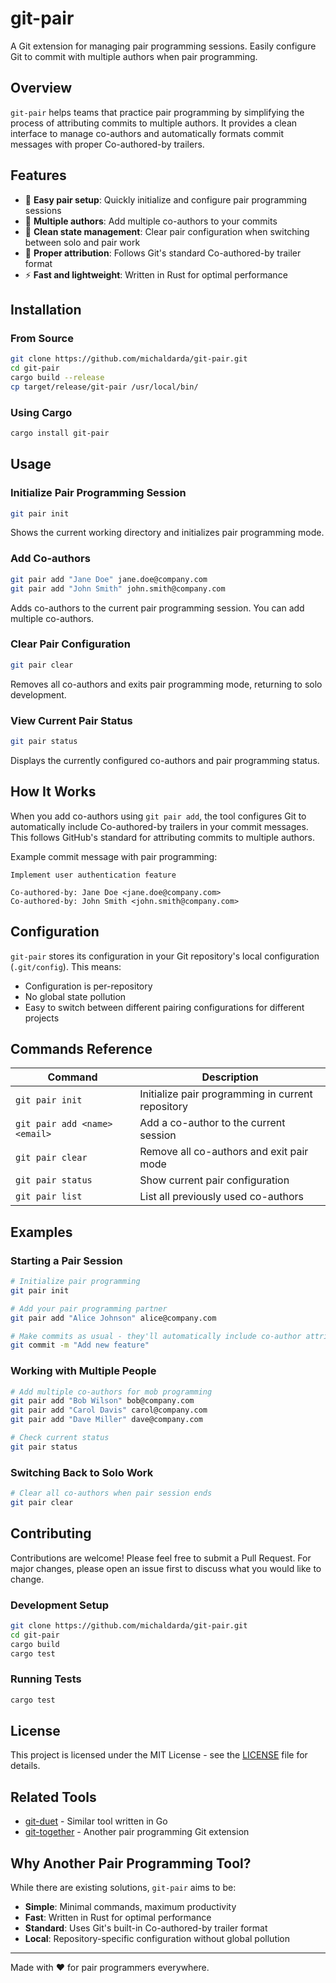 # git-pair

A Git extension for managing pair programming sessions. Easily configure Git to commit with multiple authors when pair programming.

## Overview

`git-pair` helps teams that practice pair programming by simplifying the process of attributing commits to multiple authors. It provides a clean interface to manage co-authors and automatically formats commit messages with proper Co-authored-by trailers.

## Features

- 🤝 **Easy pair setup**: Quickly initialize and configure pair programming sessions
- 👥 **Multiple authors**: Add multiple co-authors to your commits
- 🧹 **Clean state management**: Clear pair configuration when switching between solo and pair work
- 📝 **Proper attribution**: Follows Git's standard Co-authored-by trailer format
- ⚡ **Fast and lightweight**: Written in Rust for optimal performance

## Installation

### From Source

```bash
git clone https://github.com/michaldarda/git-pair.git
cd git-pair
cargo build --release
cp target/release/git-pair /usr/local/bin/
```

### Using Cargo

```bash
cargo install git-pair
```

## Usage

### Initialize Pair Programming Session

```bash
git pair init
```

Shows the current working directory and initializes pair programming mode.

### Add Co-authors

```bash
git pair add "Jane Doe" jane.doe@company.com
git pair add "John Smith" john.smith@company.com
```

Adds co-authors to the current pair programming session. You can add multiple co-authors.

### Clear Pair Configuration

```bash
git pair clear
```

Removes all co-authors and exits pair programming mode, returning to solo development.

### View Current Pair Status

```bash
git pair status
```

Displays the currently configured co-authors and pair programming status.

## How It Works

When you add co-authors using `git pair add`, the tool configures Git to automatically include Co-authored-by trailers in your commit messages. This follows GitHub's standard for attributing commits to multiple authors.

Example commit message with pair programming:
```
Implement user authentication feature

Co-authored-by: Jane Doe <jane.doe@company.com>
Co-authored-by: John Smith <john.smith@company.com>
```

## Configuration

`git-pair` stores its configuration in your Git repository's local configuration (`.git/config`). This means:

- Configuration is per-repository
- No global state pollution
- Easy to switch between different pairing configurations for different projects

## Commands Reference

| Command | Description |
|---------|-------------|
| `git pair init` | Initialize pair programming in current repository |
| `git pair add <name> <email>` | Add a co-author to the current session |
| `git pair clear` | Remove all co-authors and exit pair mode |
| `git pair status` | Show current pair configuration |
| `git pair list` | List all previously used co-authors |

## Examples

### Starting a Pair Session

```bash
# Initialize pair programming
git pair init

# Add your pair programming partner
git pair add "Alice Johnson" alice@company.com

# Make commits as usual - they'll automatically include co-author attribution
git commit -m "Add new feature"
```

### Working with Multiple People

```bash
# Add multiple co-authors for mob programming
git pair add "Bob Wilson" bob@company.com
git pair add "Carol Davis" carol@company.com
git pair add "Dave Miller" dave@company.com

# Check current status
git pair status
```

### Switching Back to Solo Work

```bash
# Clear all co-authors when pair session ends
git pair clear
```

## Contributing

Contributions are welcome! Please feel free to submit a Pull Request. For major changes, please open an issue first to discuss what you would like to change.

### Development Setup

```bash
git clone https://github.com/michaldarda/git-pair.git
cd git-pair
cargo build
cargo test
```

### Running Tests

```bash
cargo test
```

## License

This project is licensed under the MIT License - see the [LICENSE](LICENSE) file for details.

## Related Tools

- [git-duet](https://github.com/git-duet/git-duet) - Similar tool written in Go
- [git-together](https://github.com/kejadlen/git-together) - Another pair programming Git extension

## Why Another Pair Programming Tool?

While there are existing solutions, `git-pair` aims to be:

- **Simple**: Minimal commands, maximum productivity
- **Fast**: Written in Rust for optimal performance
- **Standard**: Uses Git's built-in Co-authored-by trailer format
- **Local**: Repository-specific configuration without global pollution

---

Made with ❤️ for pair programmers everywhere.
